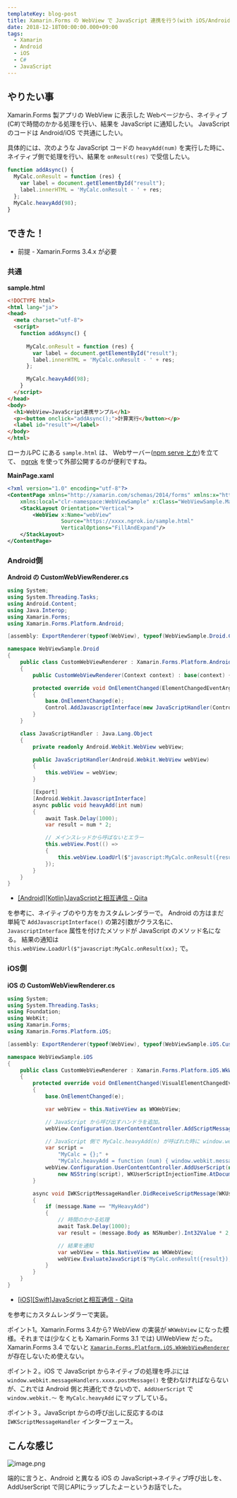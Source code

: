 ```yaml
---
templateKey: blog-post
title: Xamarin.Forms の WebView で JavaScript 連携を行う(with iOS/Android共通化)
date: 2018-12-18T00:00:00.000+09:00
tags:
  - Xamarin
  - Android
  - iOS
  - C#
  - JavaScript
---
```

## やりたい事
<!--more-->

Xamarin.Forms 製アプリの WebView に表示した Webページから、ネイティブ(C#)で時間のかかる処理を行い、結果を JavaScript に通知したい。
JavaScript のコードは Android/iOS で共通にしたい。

具体的には、次のような JavaScript コードの ``heavyAdd(num)`` を実行した時に、ネイティブ側で処理を行い、結果を ``onResult(res)`` で受信したい。

```javascript
function addAsync() {  
  MyCalc.onResult = function (res) {
    var label = document.getElementById("result");
    label.innerHTML = 'MyCalc.onResult - ' + res;
  };
  MyCalc.heavyAdd(98);
}
```

## できた！

* 前提 - Xamarin.Forms 3.4.x が必要

### 共通

**sample.html**

```html
<!DOCTYPE html>
<html lang="ja">
<head>
  <meta charset="utf-8">
  <script>
    function addAsync() {
      
      MyCalc.onResult = function (res) {
        var label = document.getElementById("result");
        label.innerHTML = 'MyCalc.onResult - ' + res;
      };

      MyCalc.heavyAdd(98);
    }
  </script>
</head>
<body>
  <h1>WebView−JavaScript連携サンプル</h1>
  <p><button onclick="addAsync();">計算実行</button></p>
  <label id="result"></label>
</body>
</html>
```

ローカルPC にある ``sample.html`` は、 Webサーバー([npm serve とか](http://rennnosukesann.hatenablog.com/entry/2018/03/19/233245))を立てて、 [ngrok](https://qiita.com/mininobu/items/b45dbc70faedf30f484e) を使って外部公開するのが便利ですね。

**MainPage.xaml**

```xml
<?xml version="1.0" encoding="utf-8"?>
<ContentPage xmlns="http://xamarin.com/schemas/2014/forms" xmlns:x="http://schemas.microsoft.com/winfx/2009/xaml" 
    xmlns:local="clr-namespace:WebViewSample" x:Class="WebViewSample.MainPage">
    <StackLayout Orientation="Vertical">
        <WebView x:Name="webView" 
                 Source="https://xxxx.ngrok.io/sample.html"
                 VerticalOptions="FillAndExpand"/>
    </StackLayout>
</ContentPage>
```

### Android側

**Android の CustomWebViewRenderer.cs**

```csharp
using System;
using System.Threading.Tasks;
using Android.Content;
using Java.Interop;
using Xamarin.Forms;
using Xamarin.Forms.Platform.Android;

[assembly: ExportRenderer(typeof(WebView), typeof(WebViewSample.Droid.CustomWebViewRenderer))]

namespace WebViewSample.Droid
{
    public class CustomWebViewRenderer : Xamarin.Forms.Platform.Android.WebViewRenderer
    {
        public CustomWebViewRenderer(Context context) : base(context) { }

        protected override void OnElementChanged(ElementChangedEventArgs<WebView> e)
        {
            base.OnElementChanged(e);
            Control.AddJavascriptInterface(new JavaScriptHandler(Control), "MyCalc");
        }
    }

    class JavaScriptHandler : Java.Lang.Object
    {
        private readonly Android.Webkit.WebView webView;

        public JavaScriptHandler(Android.Webkit.WebView webView)
        {
            this.webView = webView;
        }

        [Export]
        [Android.Webkit.JavascriptInterface]
        async public void heavyAdd(int num)
        {
            await Task.Delay(1000);
            var result = num * 2;

            // メインスレッドから呼ばないとエラー
            this.webView.Post(() => 
            {
                this.webView.LoadUrl($"javascript:MyCalc.onResult({result});");
            });
        }
    }
}
```

* [[Android][Kotlin]JavaScriptと相互通信 - Qiita](https://qiita.com/usayuki/items/aebd4e3ab791b7b008ca)

を参考に、ネイティブのやり方をカスタムレンダラーで。
Android の方はまだ単純で ``AddJavascriptInterface()`` の第2引数がクラス名に、``JavascriptInterface`` 属性を付けたメソッドが JavaScript のメソッド名になる。
結果の通知は ``this.webView.LoadUrl($"javascript:MyCalc.onResult(xx);`` で。

### iOS側

**iOS の CustomWebViewRenderer.cs**

```csharp
using System;
using System.Threading.Tasks;
using Foundation;
using WebKit;
using Xamarin.Forms;
using Xamarin.Forms.Platform.iOS;

[assembly: ExportRenderer(typeof(WebView), typeof(WebViewSample.iOS.CustomWebViewRenderer))]

namespace WebViewSample.iOS
{
    public class CustomWebViewRenderer : Xamarin.Forms.Platform.iOS.WkWebViewRenderer, IWKScriptMessageHandler
    {
        protected override void OnElementChanged(VisualElementChangedEventArgs e)
        {
            base.OnElementChanged(e);

            var webView = this.NativeView as WKWebView;

            // JavaScript から呼び出すハンドラを追加。
            webView.Configuration.UserContentController.AddScriptMessageHandler(this, "MyHeavyAdd");

            // JavaScript 側で MyCalc.heavyAdd(n) が呼ばれた時に window.webkit.messageHandlers.xxx を呼ぶようにする。
            var script =
                "MyCalc = {};" +
                "MyCalc.heavyAdd = function (num) { window.webkit.messageHandlers.MyHeavyAdd.postMessage(num); };";
            webView.Configuration.UserContentController.AddUserScript(new WKUserScript(
                new NSString(script), WKUserScriptInjectionTime.AtDocumentStart, true));
        }

        async void IWKScriptMessageHandler.DidReceiveScriptMessage(WKUserContentController userContentController, WKScriptMessage message)
        {
            if (message.Name == "MyHeavyAdd") 
            {
                // 時間のかかる処理
                await Task.Delay(1000);
                var result = (message.Body as NSNumber).Int32Value * 2;

                // 結果を通知
                var webView = this.NativeView as WKWebView;
                webView.EvaluateJavaScript($"MyCalc.onResult({result});", null);
            }
        }
    }
}
```

* [[iOS][Swift]JavaScriptと相互通信 - Qiita](https://qiita.com/usayuki/items/6979d0d6f7d8f5b302ad)

を参考にカスタムレンダラーで実装。

ポイント1。Xamarin.Forms 3.4から? WebView の実装が ``WKWebView`` になった模様。それまでは(少なくとも Xamarin.Forms 3.1 では) UIWebView だった。
Xamarin.Forms 3.4 でないと [``Xamarin.Forms.Platform.iOS.WkWebViewRenderer``](https://github.com/xamarin/Xamarin.Forms/blob/3.4.0/Xamarin.Forms.Platform.iOS/Renderers/WkWebViewRenderer.cs) が存在しないため使えない。

ポイント２。iOS で JavaScript からネイティブの処理を呼ぶには ``window.webkit.messageHandlers.xxxx.postMessage()`` を使わなければならないが、これでは Android 側と共通化できないので、``AddUserScript`` で ``window.webkit.〜`` を ``MyCalc.heavyAdd`` にマップしている。

ポイント３。JavaScript からの呼び出しに反応するのは ``IWKScriptMessageHandler`` インターフェース。

## こんな感じ

![image.png](https://qiita-image-store.s3.amazonaws.com/0/8227/488b5e50-3059-0897-0ea8-9d51b9592957.png)

端的に言うと、Android と異なる iOS の JavaScript→ネイティブ呼び出しを、AddUserScript で同じAPIにラップしたよーというお話でした。
